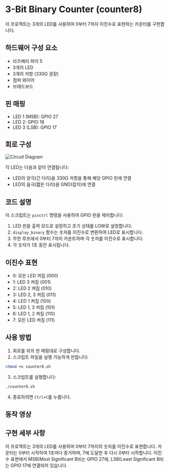 # 3-Bit Binary Counter (counter8)

이 프로젝트는 3개의 LED를 사용하여 0부터 7까지 이진수로 표현하는 카운터를 구현합니다.

## 하드웨어 구성 요소

- 라즈베리 파이 5
- 3개의 LED
- 3개의 저항 (330Ω 권장)
- 점퍼 와이어
- 브레드보드

## 핀 매핑

- LED 1 (MSB): GPIO 27
- LED 2: GPIO 18 
- LED 3 (LSB): GPIO 17

## 회로 구성

![Circuit Diagram](images/circuit_diagram.jpg)

각 LED는 다음과 같이 연결됩니다:
- LED의 양극(긴 다리)을 330Ω 저항을 통해 해당 GPIO 핀에 연결
- LED의 음극(짧은 다리)을 GND(접지)에 연결

## 코드 설명

이 스크립트는 `pinctrl` 명령을 사용하여 GPIO 핀을 제어합니다:

1. LED 핀을 출력 모드로 설정하고 초기 상태를 LOW로 설정합니다.
2. `display_binary` 함수는 숫자를 이진수로 변환하여 LED로 표시합니다.
3. 무한 루프에서 0부터 7까지 카운트하며 각 숫자를 이진수로 표시합니다.
4. 각 숫자가 1초 동안 표시됩니다.

## 이진수 표현

- 0: 모든 LED 꺼짐 (000)
- 1: LED 3 켜짐 (001)
- 2: LED 2 켜짐 (010)
- 3: LED 2, 3 켜짐 (011)
- 4: LED 1 켜짐 (100)
- 5: LED 1, 3 켜짐 (101)
- 6: LED 1, 2 켜짐 (110)
- 7: 모든 LED 켜짐 (111)

## 사용 방법

1. 회로를 위의 핀 매핑대로 구성합니다.
2. 스크립트 파일을 실행 가능하게 만듭니다:
```bash
chmod +x counter8.sh
```
3. 스크립트를 실행합니다:
```bash
./counter8.sh
```
4. 종료하려면 `Ctrl+C`를 누릅니다.

## 동작 영상



## 구현 세부 사항

이 프로젝트는 3개의 LED를 사용하여 0부터 7까지의 숫자를 이진수로 표현합니다. 카운터는 0부터 시작하여 1초마다 증가하며, 7에 도달한 후 다시 0부터 시작합니다. 이진수 표현에서 MSB(Most Significant Bit)는 GPIO 27에, LSB(Least Significant Bit)는 GPIO 17에 연결되어 있습니다.